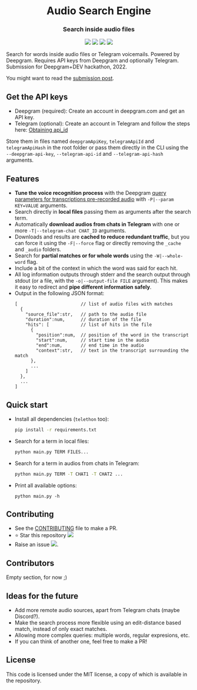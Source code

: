 <h1 align="center">Audio Search Engine</h1>

<h3 align="center">Search inside audio files</h3>

<p align="center">
    <a href="https://core.telegram.org/"><img src="https://img.shields.io/badge/-Telegram-black?style=for-the-badge&logo=telegram"></a>
    <a href="https://www.python.org/"><img src="https://img.shields.io/badge/-Python_3-black?style=for-the-badge&logo=python"></a>
    <a href="https://deepgram.com"><img src="https://img.shields.io/badge/-Deepgram-black?style=for-the-badge"></a>
    <a href="LICENSE"><img " src="https://img.shields.io/badge/License-MIT-black?style=for-the-badge"></a>
</p>

Search for words inside audio files or Telegram voicemails. Powered by Deepgram. Requires API keys from Deepgram and optionally Telegram. Submission for Deepgram+DEV hackathon, 2022.

You might want to read the [submission post](https://dev.to/miguelmj/hackathon-submission-an-audio-search-engine-powered-by-deepgram-3cf).

## Get the API keys
- Deepgram (required): Create an account in deepgram.com and get an API key.
- Telegram (optional): Create an account in Telegram and follow the steps here: [Obtaining api_id](https://core.telegram.org/api/obtaining_api_id)
   
Store them in files named `deepgramApiKey`, `telegramApiId` and `telegramApiHash` in the root folder or pass them directly in the CLI using the `--deepgram-api-key`, `--telegram-api-id` and `--telegram-api-hash` arguments.

## Features
- **Tune the voice recognition process** with the Deepgram [query parameters for transcriptions pre-recorded audio](https://developers.deepgram.com/api-reference/#transcription-prerecorded) with `-P|--param KEY=VALUE` arguments.
- Search directly in **local files** passing them as arguments after the search term.
- Automatically **download audios from chats in Telegram** with one or more `-T|--telegram-chat CHAT_ID` arguments.
- Downloads and results are **cached to reduce redundant traffic**, but you can force it using the `-F|--force` flag or directly removing the `_cache` and `_audio` folders.
- Search for **partial matches or for whole words** using the `-W|--whole-word` flag.
- Include a bit of the context in which the word was said for each hit.
- All log information outputs through stderr and the search output through stdout (or a file, with the `-o|--output-file FILE` argument). This makes it easy to redirect and **pipe different information safely**.
- Output in the following JSON format:
    ```
    [                        // list of audio files with matches
      {
        "source_file":str,   // path to the audio file
        "duration":num,      // duration of the file
        "hits": [            // list of hits in the file
          {
            "position":num,  // position of the word in the transcript
            "start":num,     // start time in the audio
            "end":num,       // end time in the audio
            "context":str,   // text in the transcript surrounding the match
          },
          ...        
        ]
      },
      ...
    ]
    ```
     
## Quick start
- Install all dependencies (`telethon` too):
    ```bash
    pip install -r requirements.txt
    ```
- Search for a term in local files:
    ```bash
    python main.py TERM FILES...
    ```
- Search for a term in audios from chats in Telegram:
    ```bash
    python main.py TERM -T CHAT1 -T CHAT2 ...
    ```
- Print all available options:
    ```
    python main.py -h
    ```

## Contributing
- See the [CONTRIBUTING](CONTRIBUTING.md) file to make a PR.
- :star: Star this repository [![](https://img.shields.io/github/stars/MiguelMJ/AudioSearchEngine?style=social)](https://github.com/MiguelMJ/AudioSearchEngine/stargazers)
- Raise an issue  [![](https://img.shields.io/github/issues/MiguelMJ/AudioSearchEngine?style=social&logo=github)](https://github.com/MiguelMJ/AudioSearchEngine/issues).

## Contributors
Empty section, for now ;)

## Ideas for the future

- Add more remote audio sources, apart from Telegram chats (maybe Discord?).
- Make the search process more flexible using an edit-distance based match, instead of only exact matches.
- Allowing more complex queries: multiple words, regular expresions, etc.
- If you can think of another one, feel free to make a PR!

        
## License
This code is licensed under the MIT license, a copy of which is available in the repository.
